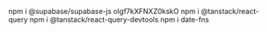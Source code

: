 npm i @supabase/supabase-js
olgf7kXFNXZ0kskO
npm i @tanstack/react-query
npm i @tanstack/react-query-devtools
npm i date-fns
